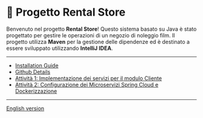 # 🎥 Progetto Rental Store

Benvenuto nel progetto **Rental Store**! Questo sistema basato su Java è stato progettato per gestire le operazioni di
un negozio di noleggio film. Il progetto utilizza **Maven** per la gestione delle dipendenze ed è destinato a essere
sviluppato utilizzando **IntelliJ IDEA**.

---

- [Installation Guide](docs/it/installation.md)
- [Github Details](docs/it/github.md)
- [Attività 1: Implementazione dei servizi per il modulo Cliente](docs/it/task-01.md)
- [Attività 2: Configurazione dei Microservizi Spring Cloud e Dockerizzazione](docs/it/task-02.md)

---

[English version](README_en.md)